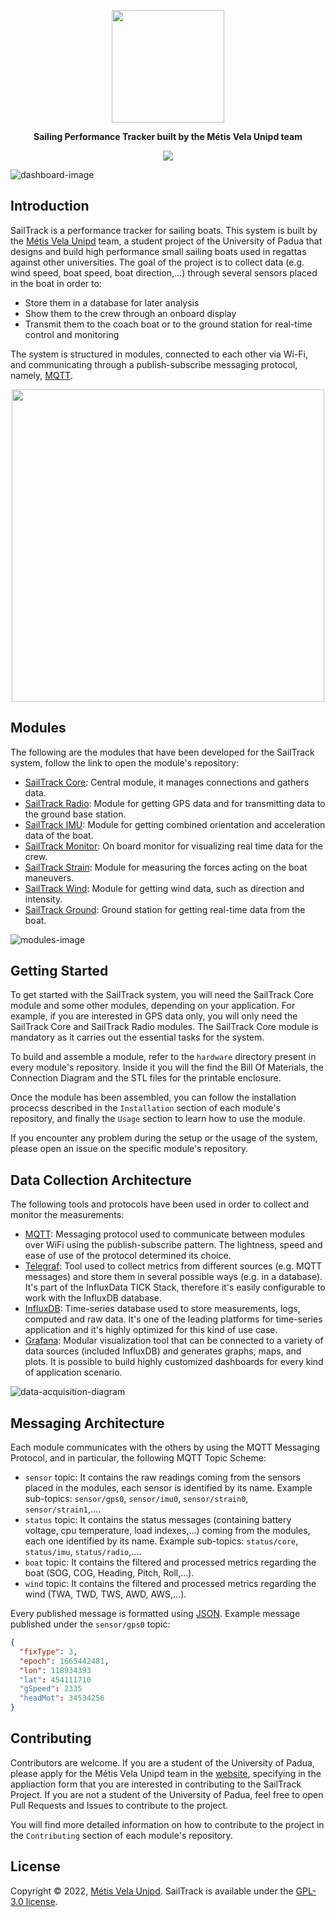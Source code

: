 <p align="center">
  <img src="Assets/SailTrack Logo.svg" width="180">
</p>
<p align="center"><b>Sailing Performance Tracker built by the Métis Vela Unipd team</b></p>

<p align="center">
  <img src="https://img.shields.io/github/license/metis-vela-unipd/sailtrack-docs">
</p>

![dashboard-image](Assets/Dashboard%20Image.png)

## Introduction
SailTrack is a performance tracker for sailing boats.
This system is built by the [Métis Vela Unipd](http://metisvela.dii.unipd.it) team, a student project of the University of Padua that designs and build high performance small sailing boats used in regattas against other universities.
The goal of the project is to collect data (e.g. wind speed, boat speed, boat direction,...) through several sensors placed in the boat in order to:

* Store them in a database for later analysis
* Show them to the crew through an onboard display
* Transmit them to the coach boat or to the ground station for real-time control and monitoring

The system is structured in modules, connected to each other via Wi-Fi, and communicating through a publish-subscribe messaging protocol, namely, [MQTT](https://mqtt.org).

<p align="center">
  <img src="Assets/Modules Diagram.svg" width="500">
</p>

## Modules

The following are the modules that have been developed for the SailTrack system, follow the link to open the module's repository:

* [SailTrack Core](https://github.com/metis-vela-unipd/sailtrack-core): Central module, it manages connections and gathers data.
* [SailTrack Radio](https://github.com/metis-vela-unipd/sailtrack-radio): Module for getting GPS data and for transmitting data to the ground base station.
* [SailTrack IMU](https://github.com/metis-vela-unipd/sailtrack-imu): Module for getting combined orientation and acceleration data of the boat.
* [SailTrack Monitor](https://github.com/metis-vela-unipd/sailtrack-monitor): On board monitor for visualizing real time data for the crew.
* [SailTrack Strain](https://github.com/metis-vela-unipd/sailtrack-strain): Module for measuring the forces acting on the boat maneuvers.
* [SailTrack Wind](https://github.com/metis-vela-unipd/sailtrack-wind): Module for getting wind data, such as direction and intensity.
* [SailTrack Ground](https://github.com/metis-vela-unipd/sailtrack-ground): Ground station for getting real-time data from the boat.

![modules-image](Assets/Modules%20Image.jpg)

## Getting Started

To get started with the SailTrack system, you will need the SailTrack Core module and some other modules, depending on your application. For example, if you are interested in GPS data only, you will only need the SailTrack Core and SailTrack Radio modules. The SailTrack Core module is mandatory as it carries out the essential tasks for the system.

To build and assemble a module, refer to the `hardware` directory present in every module's repository. Inside it you will the find the Bill Of Materials, the Connection Diagram and the STL files for the printable enclosure.

Once the module has been assembled, you can follow the installation procecss described in the `Installation` section of each module's repository, and finally the `Usage` section to learn how to use the module.

If you encounter any problem during the setup or the usage of the system, please open an issue on the specific module's repository.

## Data Collection Architecture

The following tools and protocols have been used in order to collect and monitor the measurements:

* [MQTT](https://mqtt.org): Messaging protocol used to communicate between modules over WiFi using the publish-subscribe pattern. The lightness, speed and ease of use of the protocol determined its choice.
* [Telegraf](https://www.influxdata.com/time-series-platform/telegraf/): Tool used to collect metrics from different sources (e.g. MQTT messages) and store them in several possible ways (e.g. in a database). It's part of the InfluxData TICK Stack, therefore it's easily configurable to work with the InfluxDB database.
* [InfluxDB](https://www.influxdata.com/products/influxdb/): Time-series database used to store measurements, logs, computed and raw data. It's one of the leading platforms for time-series application and it's highly optimized for this kind of use case.
* [Grafana](https://grafana.com): Modular visualization tool that can be connected to a variety of data sources (included InfluxDB) and generates graphs, maps, and plots. It is possible to build highly customized dashboards for every kind of application scenario.

![data-acquisition-diagram](Assets/Data%20Acquisition%20Diagram.svg)

## Messaging Architecture

Each module communicates with the others by using the MQTT Messaging Protocol, and in particular, the following MQTT Topic Scheme:

* `sensor` topic: It contains the raw readings coming from the sensors placed in the modules, each sensor is identified by its name. Example sub-topics: `sensor/gps0`, `sensor/imu0`, `sensor/strain0`, `sensor/strain1`,....
* `status` topic: It contains the status messages (containing battery voltage, cpu temperature, load indexes,...) coming from the modules, each one identified by its name. Example sub-topics: `status/core`, `status/imu`, `status/radio`,....
* `boat` topic: It contains the filtered and processed metrics regarding the boat (SOG, COG, Heading, Pitch, Roll,...).
* `wind` topic: It contains the filtered and processed metrics regarding the wind (TWA, TWD, TWS, AWD, AWS,...).

Every published message is formatted using [JSON](https://www.json.org/json-en.html). Example message published under the `sensor/gps0` topic:
```json
{
  "fixType": 3,
  "epoch": 1665442481,
  "lon": 118934393
  "lat": 454111710
  "gSpeed": 2335
  "headMot": 34534256
}
```

## Contributing

Contributors are welcome. If you are a student of the University of Padua, please apply for the Métis Vela Unipd team in the [website](http://metisvela.dii.unipd.it), specifying in the appliaction form that you are interested in contributing to the SailTrack Project. If you are not a student of the University of Padua, feel free to open Pull Requests and Issues to contribute to the project.

You will find more detailed information on how to contribute to the project in the `Contributing` section of each module's repository.

## License

Copyright © 2022, [Métis Vela Unipd](https://github.com/metis-vela-unipd). SailTrack is available under the [GPL-3.0 license](https://www.gnu.org/licenses/gpl-3.0.en.html).
